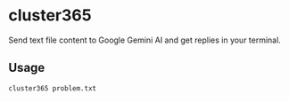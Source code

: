 # cluster365

Send text file content to Google Gemini AI and get replies in your terminal.

## Usage

```bash
cluster365 problem.txt
```
